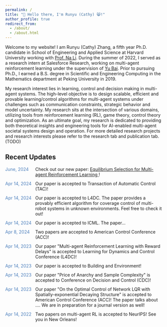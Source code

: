 ```yaml
---
permalink: /
title: "👋 Hello there, I'm Runyu (Cathy) 😸!"
author_profile: true
redirect_from: 
  - /about/
  - /about.html
---
```


Welcome to my website! I am Runyu (Cathy) Zhang, a fifth year Ph.D. candidate in School of Engineering and Applied Science at Harvard University working with [Prof. Na Li](https://nali.seas.harvard.edu/). During the summer of 2022, I served as a research intern at Salesforce Research, working on multi-agent reinforcement learning under the supervision of [Yu Bai](https://yubai.org/). Prior to pursuing Ph.D., I earned a B.S. degree in Scientific and Engineering Computing in the Mathematics department at Peking University in 2019. 

My research interest lies in learning, control and decision making in multi-agent systems. The high-level objective is to design scalable, efficient and provable learning/control algorithms for multi-agent systems under challenges such as communication constraints, strategic behavior and model uncertainty. My research sits at the intersection of various domains, utilizing tools from reinforcement learning (RL), game theory, control theory and optimization. As an ultimate goal, my research is dedicated to providing both theoretical insights and engineering tools for AI-enabled multi-agent societal systems design and operation. For more detailed research projects and research interests please refer to the research tab and publication tab. (TODO)



Recent Updates
----
<div style="display: grid; grid-template-columns: auto auto; gap: 12px;">
<span style="color: #4F81BD;">June, 2024</span>  <span>Check out our new paper: <a href="https://arxiv.org/abs/2406.08844">Equilibrium Selection for Multi-agent Reinforcement Learning </a>!
</span>
<span style="color: #4F81BD;">Apr 14, 2024</span>  <span>Our paper is accepted to Transaction of Automatic Control (TAC)! 
</span>
<span style="color: #4F81BD;">Apr 14, 2024</span>  <span>Our paper is accepted to L4DC. The paper provides a provably efficient algorithm for coverage control of multi-robot systems in unknown environments. Feel free to check it out! 
</span>
<span style="color: #4F81BD;">Apr 14, 2024</span>  <span>Our paper is accepted to ICML. The paper... 
</span>
<span style="color: #4F81BD;">Apr 8, 2024</span>  <span>Two papers are accepted to American Control Conference (ACC)!
</span>
<span style="color: #4F81BD;">Apr 14, 2023</span>  <span> Our paper "Multi-agent Reinforcement Learning with Reward Delays" is accepted to Learning for Dynamics and Control Conference (L4DC)!
</span>
<span style="color: #4F81BD;">Apr 14, 2023</span>  <span> Our paper is accepted to Building and Environment!
</span>
<span style="color: #4F81BD;">Apr 14, 2023</span>  <span> Our paper "Price of Anarchy and Sample Complexity" is accepted to Conference on Decision and Control (CDC)!
</span>
<span style="color: #4F81BD;">Apr 14, 2023</span>  <span> Our paper "On the Optimal Control of Network LQR with Spatially-exponential Decaying
Structure" is accepted to American Control Conference (ACC)! The paper talks about .... We are in preparation for a journal version as well! 
</span>
<span style="color: #4F81BD;">Apr 14, 2022</span>  <span> Two papers on multi-agent RL is accepted to NeurIPS! See you in New Orleans!
</span>
</div>



